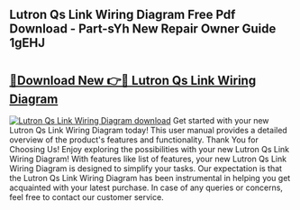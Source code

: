 ## Lutron Qs Link Wiring Diagram Free Pdf Download - Part-sYh New Repair Owner Guide 1gEHJ

# <h2><a href="http://dfrbnj.blite.top/?on=Lutron+Qs+Link+Wiring+Diagram">🔗Download New 👉🔴 Lutron Qs Link Wiring Diagram</a></h2>

[![Lutron Qs Link Wiring Diagram download](https://i.imgur.com/lujVjoI.png)](http://dfrbnj.blite.top/?on=Lutron+Qs+Link+Wiring+Diagram)
Get started with your new Lutron Qs Link Wiring Diagram today! This user manual provides a detailed overview of the product's features and functionality. Thank You for Choosing Us! Enjoy exploring the possibilities with your new Lutron Qs Link Wiring Diagram! With features like list of features, your new Lutron Qs Link Wiring Diagram is designed to simplify your tasks. Our expectation is that the Lutron Qs Link Wiring Diagram has been instrumental in helping you get acquainted with your latest purchase. In case of any queries or concerns, feel free to contact our customer service.
